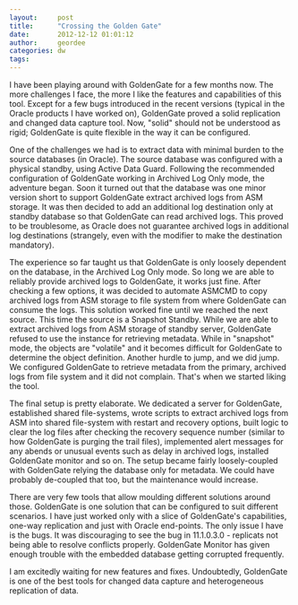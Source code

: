 ```yaml
---
layout:     post
title:      "Crossing the Golden Gate"
date:       2012-12-12 01:01:12
author:     geordee
categories: dw
tags:       
---
```


I have been playing around with GoldenGate for a few months now. The more challenges I face, the more I like the features and capabilities of this tool. Except for a few bugs introduced in the recent versions (typical in the Oracle products I have worked on), GoldenGate proved a solid replication and changed data capture tool. Now, "solid" should not be understood as rigid; GoldenGate is quite flexible in the way it can be configured.

One of the challenges we had is to extract data with minimal burden to the source databases (in Oracle). The source database was configured with a physical standby, using Active Data Guard. Following the recommended configuration of GoldenGate working in Archived Log Only mode, the adventure began. Soon it turned out that the database was one minor version short to support GoldenGate extract archived logs from ASM storage. It was then decided to add an additional log destination only at standby database so that GoldenGate can read archived logs. This proved to be troublesome, as Oracle does not guarantee archived logs in additional log destinations (strangely, even with the modifier to make the destination mandatory).

The experience so far taught us that GoldenGate is only loosely dependent on the database, in the Archived Log Only mode. So long we are able to reliably provide archived logs to GoldenGate, it works just fine. After checking a few options, it was decided to automate ASMCMD to copy archived logs from ASM storage to file system from where GoldenGate can consume the logs. This solution worked fine until we reached the next source. This time the source is a Snapshot Standby. While we are able to extract archived logs from ASM storage of standby server, GoldenGate refused to use the instance for retrieving metadata. While in "snapshot" mode, the objects are "volatile" and it becomes difficult for GoldenGate to determine the object definition. Another hurdle to jump, and we did jump. We configured GoldenGate to retrieve metadata from the primary, archived logs from file system and it did not complain. That's when we started liking the tool.

The final setup is pretty elaborate. We dedicated a server for GoldenGate, established shared file-systems, wrote scripts to extract archived logs from ASM into shared file-system with restart and recovery options, built logic to clear the log files after checking the recovery sequence number (similar to how GoldenGate is purging the trail files), implemented alert messages for any abends or unusual events such as delay in archived logs, installed GoldenGate monitor and so on. The setup became fairly loosely-coupled with GoldenGate relying the database only for metadata. We could have probably de-coupled that too, but the maintenance would increase.

There are very few tools that allow moulding different solutions around those. GoldenGate is one solution that can be configured to suit different scenarios. I have just worked only with a slice of GoldenGate's capabilities, one-way replication and just with Oracle end-points. The only issue I have is the bugs. It was discouraging to see the bug in 11.1.0.3.0 - replicats not being able to resolve conflicts properly. GoldenGate Monitor has given enough trouble with the embedded database getting corrupted frequently.

I am excitedly waiting for new features and fixes. Undoubtedly, GoldenGate is one of the best tools for changed data capture and heterogeneous replication of data.
